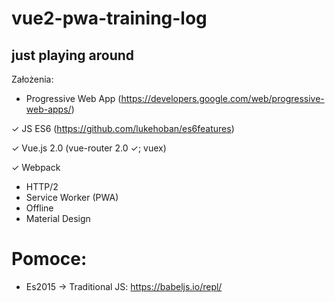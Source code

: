 # vue2-pwa-training-log
just playing around
---
Założenia:
* Progressive Web App (https://developers.google.com/web/progressive-web-apps/)

✓ JS ES6 (https://github.com/lukehoban/es6features)

✓ Vue.js 2.0 (vue-router 2.0 ✓; vuex)

✓ Webpack

* HTTP/2
* Service Worker (PWA)
* Offline
* Material Design

# Pomoce:
* Es2015 -> Traditional JS: https://babeljs.io/repl/
